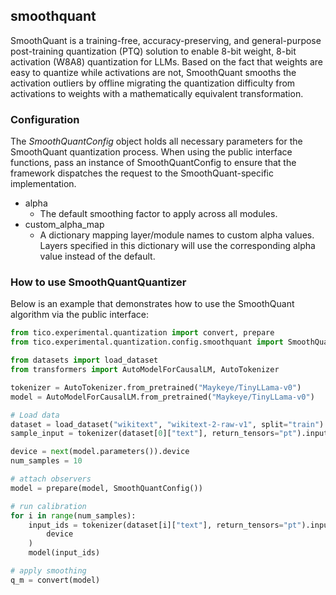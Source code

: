 ## smoothquant

SmoothQuant is a training-free, accuracy-preserving, and general-purpose post-training quantization (PTQ) solution to enable 8-bit weight, 8-bit activation (W8A8) quantization for LLMs. Based on the fact that weights are easy to quantize while activations are not, SmoothQuant smooths the activation outliers by offline migrating the quantization difficulty from activations to weights with a mathematically equivalent transformation. 

### Configuration

The _SmoothQuantConfig_ object holds all necessary parameters for the SmoothQuant quantization process. 
When using the public interface functions, pass an instance of SmoothQuantConfig to ensure that 
the framework dispatches the request to the SmoothQuant-specific implementation.

- alpha
    - The default smoothing factor to apply across all modules.
- custom_alpha_map
    - A dictionary mapping layer/module names to custom alpha values.
      Layers specified in this dictionary will use the corresponding alpha
      value instead of the default.

### How to use SmoothQuantQuantizer

Below is an example that demonstrates how to use the SmoothQuant algorithm via the public interface:

```python
from tico.experimental.quantization import convert, prepare
from tico.experimental.quantization.config.smoothquant import SmoothQuantConfig

from datasets import load_dataset
from transformers import AutoModelForCausalLM, AutoTokenizer

tokenizer = AutoTokenizer.from_pretrained("Maykeye/TinyLLama-v0")
model = AutoModelForCausalLM.from_pretrained("Maykeye/TinyLLama-v0")

# Load data
dataset = load_dataset("wikitext", "wikitext-2-raw-v1", split="train")
sample_input = tokenizer(dataset[0]["text"], return_tensors="pt").input_ids

device = next(model.parameters()).device
num_samples = 10

# attach observers
model = prepare(model, SmoothQuantConfig())

# run calibration
for i in range(num_samples):
    input_ids = tokenizer(dataset[i]["text"], return_tensors="pt").input_ids.to(
        device
    )
    model(input_ids)

# apply smoothing
q_m = convert(model)
```